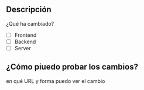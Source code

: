 ## Descripción
¿Qué ha cambiado?
- [ ] Frontend
- [ ] Backend
- [ ] Server

## ¿Cómo piuedo probar los cambios?
en qué URL y forma puedo ver el cambio
